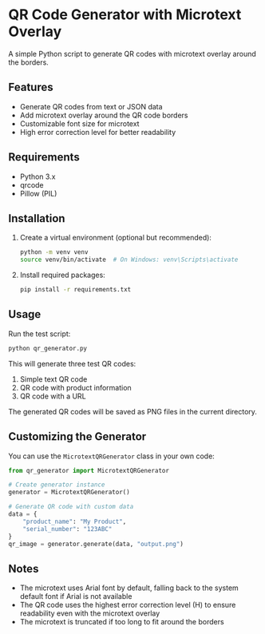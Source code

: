 # QR Code Generator with Microtext Overlay

A simple Python script to generate QR codes with microtext overlay around the borders.

## Features
- Generate QR codes from text or JSON data
- Add microtext overlay around the QR code borders
- Customizable font size for microtext
- High error correction level for better readability

## Requirements
- Python 3.x
- qrcode
- Pillow (PIL)

## Installation
1. Create a virtual environment (optional but recommended):
   ```bash
   python -m venv venv
   source venv/bin/activate  # On Windows: venv\Scripts\activate
   ```

2. Install required packages:
   ```bash
   pip install -r requirements.txt
   ```

## Usage
Run the test script:
```bash
python qr_generator.py
```

This will generate three test QR codes:
1. Simple text QR code
2. QR code with product information
3. QR code with a URL

The generated QR codes will be saved as PNG files in the current directory.

## Customizing the Generator
You can use the `MicrotextQRGenerator` class in your own code:

```python
from qr_generator import MicrotextQRGenerator

# Create generator instance
generator = MicrotextQRGenerator()

# Generate QR code with custom data
data = {
    "product_name": "My Product",
    "serial_number": "123ABC"
}
qr_image = generator.generate(data, "output.png")
```

## Notes
- The microtext uses Arial font by default, falling back to the system default font if Arial is not available
- The QR code uses the highest error correction level (H) to ensure readability even with the microtext overlay
- The microtext is truncated if too long to fit around the borders
